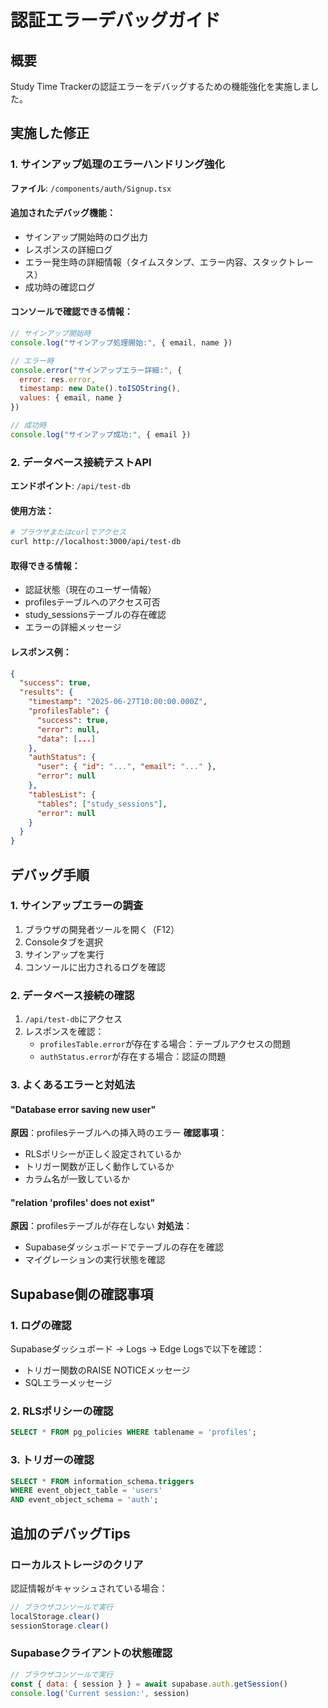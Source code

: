 # 認証エラーデバッグガイド

## 概要
Study Time Trackerの認証エラーをデバッグするための機能強化を実施しました。

## 実施した修正

### 1. サインアップ処理のエラーハンドリング強化
**ファイル**: `/components/auth/Signup.tsx`

#### 追加されたデバッグ機能：
- サインアップ開始時のログ出力
- レスポンスの詳細ログ
- エラー発生時の詳細情報（タイムスタンプ、エラー内容、スタックトレース）
- 成功時の確認ログ

#### コンソールで確認できる情報：
```javascript
// サインアップ開始時
console.log("サインアップ処理開始:", { email, name })

// エラー時
console.error("サインアップエラー詳細:", {
  error: res.error,
  timestamp: new Date().toISOString(),
  values: { email, name }
})

// 成功時
console.log("サインアップ成功:", { email })
```

### 2. データベース接続テストAPI
**エンドポイント**: `/api/test-db`

#### 使用方法：
```bash
# ブラウザまたはcurlでアクセス
curl http://localhost:3000/api/test-db
```

#### 取得できる情報：
- 認証状態（現在のユーザー情報）
- profilesテーブルへのアクセス可否
- study_sessionsテーブルの存在確認
- エラーの詳細メッセージ

#### レスポンス例：
```json
{
  "success": true,
  "results": {
    "timestamp": "2025-06-27T10:00:00.000Z",
    "profilesTable": {
      "success": true,
      "error": null,
      "data": [...]
    },
    "authStatus": {
      "user": { "id": "...", "email": "..." },
      "error": null
    },
    "tablesList": {
      "tables": ["study_sessions"],
      "error": null
    }
  }
}
```

## デバッグ手順

### 1. サインアップエラーの調査
1. ブラウザの開発者ツールを開く（F12）
2. Consoleタブを選択
3. サインアップを実行
4. コンソールに出力されるログを確認

### 2. データベース接続の確認
1. `/api/test-db`にアクセス
2. レスポンスを確認：
   - `profilesTable.error`が存在する場合：テーブルアクセスの問題
   - `authStatus.error`が存在する場合：認証の問題

### 3. よくあるエラーと対処法

#### "Database error saving new user"
**原因**：profilesテーブルへの挿入時のエラー
**確認事項**：
- RLSポリシーが正しく設定されているか
- トリガー関数が正しく動作しているか
- カラム名が一致しているか

#### "relation 'profiles' does not exist"
**原因**：profilesテーブルが存在しない
**対処法**：
- Supabaseダッシュボードでテーブルの存在を確認
- マイグレーションの実行状態を確認

## Supabase側の確認事項

### 1. ログの確認
Supabaseダッシュボード → Logs → Edge Logsで以下を確認：
- トリガー関数のRAISE NOTICEメッセージ
- SQLエラーメッセージ

### 2. RLSポリシーの確認
```sql
SELECT * FROM pg_policies WHERE tablename = 'profiles';
```

### 3. トリガーの確認
```sql
SELECT * FROM information_schema.triggers 
WHERE event_object_table = 'users' 
AND event_object_schema = 'auth';
```

## 追加のデバッグTips

### ローカルストレージのクリア
認証情報がキャッシュされている場合：
```javascript
// ブラウザコンソールで実行
localStorage.clear()
sessionStorage.clear()
```

### Supabaseクライアントの状態確認
```javascript
// ブラウザコンソールで実行
const { data: { session } } = await supabase.auth.getSession()
console.log('Current session:', session)
```